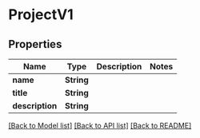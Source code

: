 # ProjectV1

## Properties

Name | Type | Description | Notes
------------ | ------------- | ------------- | -------------
**name** | **String** |  | 
**title** | **String** |  | 
**description** | **String** |  | 

[[Back to Model list]](../README.md#documentation-for-models) [[Back to API list]](../README.md#documentation-for-api-endpoints) [[Back to README]](../README.md)


